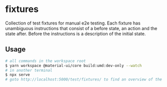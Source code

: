 # fixtures

Collection of test fixtures for manual e2e testing. Each fixture has unambiguous
instructions that consist of a before state, an action and the state after.
Before the instructions is a description of the initial state.

## Usage

```bash
# all commands in the workspace root
$ yarn workspace @material-ui/core build:umd:dev-only --watch
# in another terminal
$ npx serve
# goto http://localhost:5000/test/fixtures/ to find an overview of the fixtures
```
